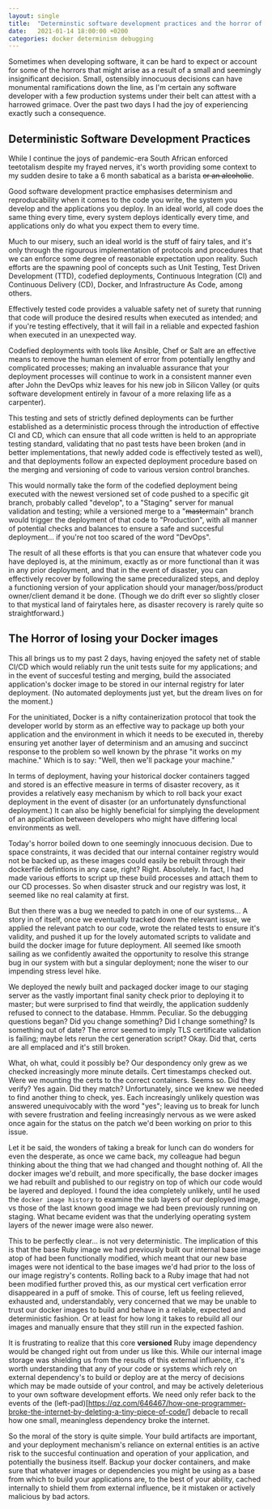 ```yaml
---
layout: single
title:  "Determinstic software development practices and the horror of losing your Docker images"
date:   2021-01-14 18:00:00 +0200
categories: docker determinism debugging
---
```


Sometimes when developing software, it can be hard to expect or account for some of the horrors that might arise as a result of a small and seemingly insignificant decision. Small, ostensibly innocuous decisions can have monumental ramifications down the line, as I'm certain any software developer with a few production systems under their belt can attest with a harrowed grimace. Over the past two days I had the joy of experiencing exactly such a consequence.

## Deterministic Software Development Practices

While I continue the joys of pandemic-era South African enforced teetotalism despite my frayed nerves, it's worth providing some context to my sudden desire to take a 6 month sabatical as a barista <del>or an alcoholic</del>. 

Good software development practice emphasises determinism and reproducability when it comes to the code you write, the system you develop and the applications you deploy. In an ideal world, all code does the same thing every time, every system deploys identically every time, and applications only do what you expect them to every time.

Much to our misery, such an ideal world is the stuff of fairy tales, and it's only through the rigourous implementation of protocols and procedures that we can enforce some degree of reasonable expectation upon reality. Such efforts are the spawning pool of concepts such as Unit Testing, Test Driven Development (TTD), codefied deployments, Continuous Integration (CI) and Continuous Delivery (CD), Docker, and Infrastructure As Code, among others.

Effectively tested code provides a valuable safety net of surety that running that code will produce the desired results when executed as intended; and if you're testing effectively, that it will fail in a reliable and expected fashion when executed in an unexpected way. 

Codefied deployments with tools like Ansible, Chef or Salt are an effective means to remove the human element of error from potentially lengthy and complicated processes; making an invaluable assurance that your deployment processes will continue to work in a consistent manner even after John the DevOps whiz leaves for his new job in Silicon Valley (or quits software development entirely in favour of a more relaxing life as a carpenter).

This testing and sets of strictly defined deployments can be further established as a deterministic process through the introduction of effective CI and CD, which can ensure that all code written is held to an appropriate testing standard, validating that no past tests have been broken (and in better implementations, that newly added code is effectively tested as well), and that deployments follow an expected deployment procedure based on the merging and versioning of code to various version control branches.

This would normally take the form of the codefied deployment being executed with the newest versioned set of code pushed to a specific git branch, probably called "develop", to a "Staging" server for manual validation and testing; while a versioned merge to a "<del>master</del>main" branch would trigger the deployment of that code to "Production", with all manner of potential checks and balances to ensure a safe and succesful deployment... if you're not too scared of the word "DevOps".

The result of all these efforts is that you can ensure that whatever code you have deployed is, at the minimum, exactly as or more functional than it was in any prior deployment, and that in the event of disaster, you can effectively recover by following the same preceduralized steps, and deploy a functioning version of your application should your manager/boss/product owner/client demand it be done. (Though we do drift ever so slightly closer to that mystical land of fairytales here, as disaster recovery is rarely quite so straightforward.)

## The Horror of losing your Docker images

This all brings us to my past 2 days, having enjoyed the safety net of stable CI/CD which would reliably run the unit tests suite for my applications; and in the event of succesful testing and merging, build the associated application's docker image to be stored in our internal registry for later deployment. (No automated deployments just yet, but the dream lives on for the moment.)

For the uninitiated, Docker is a nifty containerization protocol that took the developer world by storm as an effective way to package up both your application and the environment in which it needs to be executed in, thereby ensuring yet another layer of determinism and an amusing and succinct response to the problem so well known by the phrase "it works on my machine." Which is to say: "Well, then we'll package your machine."

In terms of deployment, having your historical docker containers tagged and stored is an effective measure in terms of disaster recovery, as it provides a relatively easy mechanism by which to roll back your exact deployment in the event of disaster (or an unfortunately dynsfunctional deployment.) It can also be highly beneficial for simplying the development of an application between developers who might have differing local environments as well.

Today's horror boiled down to one seemingly innocuous decision. Due to space constraints, it was decided that our internal container registry would not be backed up, as these images could easily be rebuilt through their dockerfile defintions in any case, right? Right. Absolutely. In fact, I had made various efforts to script up these build processes and attach them to our CD processes. So when disaster struck and our registry was lost, it seemed like no real calamity at first.

But then there was a bug we needed to patch in one of our systems... A story in of itself, once we eventually tracked down the relevant issue, we applied the relevant patch to our code, wrote the related tests to ensure it's validity, and pushed it up for the lovely automated scripts to validate and build the docker image for future deployment. All seemed like smooth sailing as we confidently awaited the opportunity to resolve this strange bug in our system with but a singular deployment; none the wiser to our impending stress level hike.

We deployed the newly built and packaged docker image to our staging server as the vastly important final sanity check prior to deploying it to master; but were surprised to find that weirdly, the application suddenly refused to connect to the database. Hmmm. Peculiar. So the debugging questions began? Did you change something? Did I change something? Is something out of date? The error seemed to imply TLS certificate validation is failing; maybe lets rerun the cert generation script? Okay. Did that, certs are all emplaced and it's still broken.

What, oh what, could it possibly be? Our despondency only grew as we checked increasingly more minute details. Cert timestamps checked out. Were we mounting the certs to the correct containers. Seems so. Did they verify? Yes again. Did they match? Unfortunately, since we knew we needed to find another thing to check, yes. Each increasingly unlikely question was answered unequivocably with the word "yes"; leaving us to break for lunch with severe frustration and feeling increasingly nervous as we were asked once again for the status on the patch we'd been working on prior to this issue. 

Let it be said, the wonders of taking a break for lunch can do wonders for even the desperate, as once we came back, my colleague had begun thinking about the thing that we had changed and thought nothing of. All the docker images we'd rebuilt, and more specifically, the base docker images we had rebuilt and published to our registry on top of which our code would be layered and deployed. I found the idea completely unlikely, until he used the `docker image history` to examine the sub layers of our deployed image, vs those of the last known good image we had been previously running on staging. What became evident was that the underlying operating system layers of the newer image were also newer.

This to be perfectly clear... is not very deterministic. The implication of this is that the base Ruby image we had previously built our internal base image atop of had been functionally modified, which meant that our new base images were not identical to the base images we'd had prior to the loss of our image registry's contents. Rolling back to a Ruby image that had not been modified further proved this, as our mystical cert verfication error disappeared in a puff of smoke. This of course, left us feeling relieved, exhausted and, understandably, very concerned that we may be unable to trust our docker images to build and behave in a reliable, expected and deterministic fashion. Or at least for how long it takes to rebuild all our images and manually ensure that they still run in the expected fashion.

It is frustrating to realize that this core **versioned** Ruby image dependency would be changed right out from under us like this. While our internal image storage was shielding us from the results of this external influence, it's worth understanding that any of your code or systems which rely on external dependency's to build or deploy are at the mercy of decisions which may be made outside of your control, and may be actively deleterious to your own software development efforts. We need only refer back to the events of the (left-pad)[https://qz.com/646467/how-one-programmer-broke-the-internet-by-deleting-a-tiny-piece-of-code/] debacle to recall how one small, meaningless dependency broke the internet.

So the moral of the story is quite simple. Your build artifacts are important, and your deployment mechanism's reliance on external entities is an active risk to the succesful continuation and operation of your application, and potentially the business itself. Backup your docker containers, and make sure that whatever images or dependencies you might be using as a base from which to build your applications are, to the best of your ability, cached internally to shield them from external influence, be it mistaken or actively malicious by bad actors.
